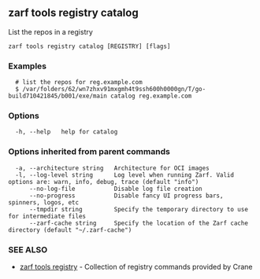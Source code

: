 ## zarf tools registry catalog

List the repos in a registry

```
zarf tools registry catalog [REGISTRY] [flags]
```

### Examples

```
  # list the repos for reg.example.com
  $ /var/folders/62/wn7zhxv91mxgmh4t9ssh600h0000gn/T/go-build710421845/b001/exe/main catalog reg.example.com
```

### Options

```
  -h, --help   help for catalog
```

### Options inherited from parent commands

```
  -a, --architecture string   Architecture for OCI images
  -l, --log-level string      Log level when running Zarf. Valid options are: warn, info, debug, trace (default "info")
      --no-log-file           Disable log file creation
      --no-progress           Disable fancy UI progress bars, spinners, logos, etc
      --tmpdir string         Specify the temporary directory to use for intermediate files
      --zarf-cache string     Specify the location of the Zarf cache directory (default "~/.zarf-cache")
```

### SEE ALSO

* [zarf tools registry](zarf_tools_registry.md)	 - Collection of registry commands provided by Crane

